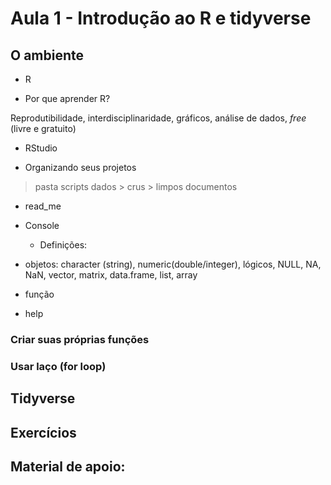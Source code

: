 # Aula 1 - Introdução ao R e tidyverse

## O ambiente

  * R

- Por que aprender R?

Reprodutibilidade, interdisciplinaridade, gráficos, análise de dados, *free* (livre e gratuito)

  * RStudio

- Organizando seus projetos

> pasta 
  > scripts
  > dados > crus
          > limpos
  > documentos
+ read_me

- Console

  * Definições:

- objetos: character (string), numeric(double/integer), lógicos, NULL, NA, NaN, vector, matrix, data.frame, list, array

- função

- help



### Criar suas próprias funções

### Usar laço (for loop)

## Tidyverse



## Exercícios

## Material de apoio:

